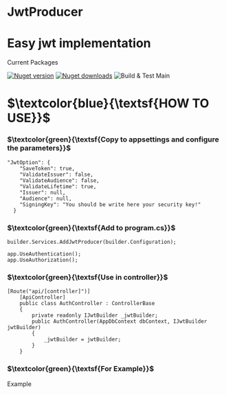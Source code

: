 <h1>JwtProducer</h1>

<h1>Easy jwt implementation</h1> 

Current Packages

[![Nuget version](https://img.shields.io/nuget/v/JwtProducer.svg?logo=nuget)](https://www.nuget.org/packages/JwtProducer/)
[![Nuget downloads](https://img.shields.io/nuget/dt/JwtProducer?logo=nuget)](https://www.nuget.org/packages/JwtProducer/)
![Build & Test Main](https://github.com/Blazored/LocalStorage/workflows/Build%20&%20Test%20Main/badge.svg)


# $\textcolor{blue}{\textsf{HOW TO USE}}$ 


### $\textcolor{green}{\textsf{Copy to appsettings and configure the parameters}}$ 

```
"JwtOption": {
    "SaveToken": true,
    "ValidateIssuer": false,
    "ValidateAudience": false,
    "ValidateLifetime": true,
    "Issuer": null,
    "Audience": null,
    "SigningKey": "You should be write here your security key!"
  }
```
### $\textcolor{green}{\textsf{Add to program.cs}}$ 

```
builder.Services.AddJwtProducer(builder.Configuration);
```

```
app.UseAuthentication();
app.UseAuthorization();
```

### $\textcolor{green}{\textsf{Use in controller}}$ 
```
[Route("api/[controller]")]
    [ApiController]
    public class AuthController : ControllerBase
    {
        private readonly IJwtBuilder _jwtBuilder;
        public AuthController(AppDbContext dbContext, IJwtBuilder jwtBuilder)
        {
            _jwtBuilder = jwtBuilder;
        }
    }
```

### $\textcolor{green}{\textsf{For Example}}$ 
<a src ="https://github.com/oznakdn/JwtProducer/tree/main/Example">Example</a>


